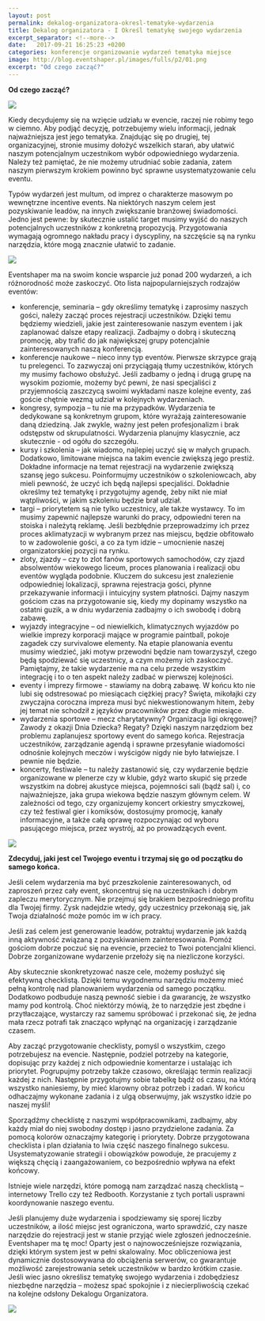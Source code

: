 ```yaml
---
layout: post
permalink: dekalog-organizatora-okresl-tematyke-wydarzenia
title: Dekalog organizatora - I Określ tematykę swojego wydarzenia
excerpt_separator: <!--more-->
date:   2017-09-21 16:25:23 +0200
categories: konferencje organizowanie wydarzeń tematyka miejsce
image: http://blog.eventshaper.pl/images/fulls/p2/01.png
excerpt: "Od czego zacząć?"
---
```


**Od czego zacząć?**

<img src="/images/fulls/p3/01.png" class="fit image">

<!--more-->

Kiedy decydujemy się na wzięcie udziału w evencie, raczej nie robimy tego w ciemno. Aby podjąć decyzję, potrzebujemy wielu informacji, jednak najważniejsza jest jego tematyka. Znajdując się po drugiej, tej organizacyjnej, stronie musimy dołożyć wszelkich starań, aby ułatwić naszym potencjalnym uczestnikom wybór odpowiedniego wydarzenia. Należy też pamiętać, że nie możemy utrudniać sobie zadania, zatem naszym pierwszym krokiem powinno być sprawne usystematyzowanie celu eventu.



Typów wydarzeń jest multum, od imprez o charakterze masowym po wewnętrzne incentive events. Na niektórych naszym celem jest pozyskiwanie leadów, na innych zwiększanie branżowej świadomości. Jedno jest pewne: by skutecznie ustalić target musimy wyjść do naszych potencjalnych uczestników z konkretną propozycją. Przygotowania wymagają ogromnego nakładu pracy i dyscypliny, na szczęście są na rynku narzędzia, które mogą znacznie ułatwić to zadanie.

<img src="/images/fulls/p3/02.png" class="fit image">

Eventshaper ma na swoim koncie wsparcie już ponad 200 wydarzeń, a ich różnorodność może zaskoczyć. Oto lista najpopularniejszych rodzajów eventów:

- konferencje, seminaria – gdy określimy tematykę i zaprosimy naszych gości, należy zacząć proces rejestracji uczestników. Dzięki temu będziemy wiedzieli, jakie jest zainteresowanie naszym eventem i jak zaplanować dalsze etapy realizacji. Zadbajmy o dobrą i skuteczną promocję, aby trafić do jak największej grupy potencjalnie zainteresowanych naszą konferencją.
- konferencje naukowe – nieco inny typ eventów. Pierwsze skrzypce grają tu prelegenci. To zazwyczaj oni przyciągają tłumy uczestników, których my musimy fachowo obsłużyć. Jeśli zadbamy o jedną i drugą grupę na wysokim poziomie, możemy być pewni, że nasi specjaliści z przyjemnością zaszczycą swoimi wykładami nasze kolejne eventy, zaś goście chętnie wezmą udział w kolejnych wydarzeniach.
- kongresy, sympozja – tu nie ma przypadków. Wydarzenia te dedykowane są konkretnym grupom, które wyrażają zainteresowanie daną dziedziną. Jak zwykle, ważny jest pełen profesjonalizm i brak odstępstw od skrupulatności. Wydarzenia planujmy klasycznie, acz skutecznie  - od ogółu do szczegółu.
- kursy i szkolenia – jak wiadomo, najlepiej uczyć się w małych grupach. Dodatkowo, limitowane miejsca na takim evencie zwiększą jego prestiż. Dokładne informacje na temat rejestracji na wydarzenie zwiększą szansę jego sukcesu. Poinformujmy uczestników o szkoleniowcach, aby mieli pewność, że uczyć ich będą najlepsi specjaliści. Dokładnie określmy też tematykę i przygotujmy agendę,  żeby nikt nie miał wątpliwości, w jakim szkoleniu będzie brał udział.
- targi – priorytetem są nie tylko uczestnicy, ale także wystawcy. To im musimy zapewnić najlepsze warunki do pracy, odpowiedni teren na stoiska i należytą reklamę. Jeśli bezbłędnie przeprowadzimy ich przez proces aklimatyzacji w wybranym przez nas miejscu, będzie obfitowało to w zadowolenie gości, a co za tym idzie – umocnienie naszej organizatorskiej pozycji na rynku.
- zloty, zjazdy – czy to zlot fanów sportowych samochodów, czy zjazd absolwentów wiekowego liceum, proces planowania i realizacji obu eventów wygląda podobnie. Kluczem do sukcesu jest znalezienie odpowiedniej lokalizacji, sprawna rejestracja gości, płynne przekazywanie informacji i intuicyjny system płatności. Dajmy naszym gościom czas na przygotowanie się, kiedy my dopinamy wszystko na ostatni guzik, a w dniu wydarzenia zadbajmy o ich swobodę i dobrą zabawę.
- wyjazdy integracyjne – od niewielkich, klimatycznych wyjazdów po wielkie imprezy korporacji mające w programie paintball, pokoje zagadek czy survivalowe elementy. Na etapie planowania eventu musimy wiedzieć, jaki motyw przewodni będzie nam towarzyszył, czego będą spodziewać się uczestnicy, a czym możemy ich zaskoczyć. Pamiętajmy, że takie wydarzenie ma na celu przede wszystkim integrację i to o ten aspekt należy zadbać w pierwszej kolejności.
- eventy i imprezy firmowe  - stawiamy na dobrą zabawę. W końcu kto nie lubi się odstresować po miesiącach ciężkiej pracy? Święta, mikołajki czy zwyczajna coroczna impreza musi być niekwestionowanym hitem, żeby jej temat nie schodził z języków pracowników przez długie miesiące.
- wydarzenia sportowe – mecz charytatywny? Organizacja ligi okręgowej? Zawody z okazji Dnia Dziecka? Regaty? Dzięki naszym narzędziom bez problemu zaplanujesz sportowy event do samego końca. Rejestracja uczestników, zarządzanie agendą i sprawne przesyłanie wiadomości odnośnie kolejnych meczów i wyścigów nigdy nie było łatwiejsze. I pewnie nie będzie.
- koncerty, festiwale – tu należy zastanowić się, czy wydarzenie będzie organizowane w plenerze czy w klubie, gdyż warto skupić się przede wszystkim na dobrej akustyce miejsca, pojemności sali (bądź sal) i, co najważniejsze, jaka grupa wiekowa będzie naszym głównym celem. W zależności od tego, czy organizujemy koncert orkiestry smyczkowej, czy też festiwal gier i komiksów, dostosujmy promocję, kanały informacyjne, a także całą oprawę rozpoczynając od wyboru pasującego miejsca, przez wystrój, aż po prowadzących event.

<img src="/images/fulls/p3/03.png" class="fit image">

**Zdecyduj, jaki jest cel Twojego eventu i trzymaj się go od początku do samego końca.**

Jeśli celem wydarzenia ma być przeszkolenie zainteresowanych, od zaproszeń przez cały event, skoncentruj się na uczestnikach i dobrym zapleczu merytorycznym. Nie przejmuj się brakiem bezpośredniego profitu dla Twojej firmy. Zysk nadejdzie wtedy, gdy uczestnicy przekonają się, jak Twoja działalność może pomóc im w ich pracy.

Jeśli zaś celem jest generowanie leadów, potraktuj wydarzenie jak każdą inną aktywność związaną z pozyskiwaniem zainteresowania. Pomóż gościom dobrze poczuć się na evencie, przecież to Twoi potencjalni klienci. Dobrze zorganizowane wydarzenie przełoży się na niezliczone korzyści.



Aby skutecznie skonkretyzować nasze cele, możemy posłużyć się efektywną checklistą. Dzięki temu wygodnemu narzędziu możemy mieć pełną kontrolę nad planowaniem wydarzenia od samego początku. Dodatkowo podbuduje naszą pewność siebie i da gwarancję, że wszystko mamy pod kontrolą. Choć niektórzy mówią, że to narzędzie jest zbędne i przytłaczające, wystarczy raz samemu spróbować i przekonać się, że jedna mała rzecz potrafi tak znacząco wpłynąć na organizację i zarządzanie czasem.

Aby zacząć przygotowanie checklisty, pomyśl o wszystkim, czego potrzebujesz na evencie. Następnie, podziel potrzeby na kategorie, dopisując przy każdej z nich odpowiednie komentarze i ustalając ich priorytet. Pogrupujmy potrzeby także czasowo, określając termin realizacji każdej z nich. Następnie przygotujmy sobie tabelkę bądź oś czasu, na którą wszystko naniesiemy, by mieć klarowny obraz potrzeb i zadań. W końcu odhaczajmy wykonane zadania i z ulgą obserwujmy, jak wszystko idzie po naszej myśli!

Sporządźmy checklistę z naszymi współpracownikami, zadbajmy, aby każdy miał do niej swobodny dostęp i jasno przydzielone zadania. Za pomocą kolorów oznaczajmy kategorię i priorytety. Dobrze przygotowana checklista i plan działania to lwia część naszego finalnego sukcesu. Usystematyzowanie strategii i obowiązków powoduje, że pracujemy z większą chęcią i zaangażowaniem, co bezpośrednio wpływa na efekt końcowy.

Istnieje wiele narzędzi, które pomogą nam zarządzać naszą checklistą – internetowy Trello czy też Redbooth. Korzystanie z tych portali usprawni koordynowanie naszego eventu.

Jeśli planujemy duże wydarzenia i spodziewamy się sporej liczby uczestników, a ilość miejsc jest ograniczona, warto sprawdzić, czy nasze narzędzie do rejestracji jest w stanie przyjąć wiele zgłoszeń jednocześnie. Eventshaper ma tę moc! Oparty jest o najnowocześniejsze rozwiązania, dzięki którym system jest w pełni skalowalny. Moc obliczeniowa jest dynamicznie dostosowywana do obciążenia serwerów, co gwarantuje możliwość zarejestrowania setek uczestników w bardzo krótkim czasie. Jeśli wiec jasno określisz tematykę swojego wydarzenia i zdobędziesz niezbędne narzędzia – możesz spać spokojnie i z niecierpliwością czekać na kolejne odsłony Dekalogu Organizatora.

<img src="/images/fulls/p3/04.png" class="fit image">